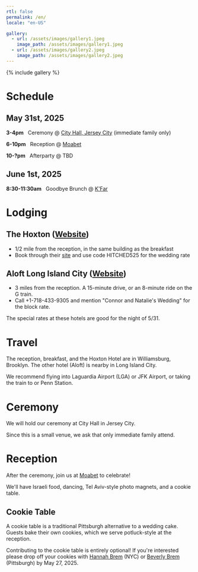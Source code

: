 ```yaml
---
rtl: false
permalink: /en/
locale: "en-US"

gallery:
  - url: /assets/images/gallery1.jpeg
    image_path: /assets/images/gallery1.jpeg
  - url: /assets/images/gallery2.jpeg
    image_path: /assets/images/gallery2.jpeg
---
```


{% include gallery %}

# Schedule

## May 31st, 2025

**3-4pm** &nbsp; Ceremony @ [City Hall, Jersey City](https://www.jerseycitynj.gov/cityhall) (immediate family only)

**6-10pm** &nbsp; Reception @ [Moabet](https://moabetbrooklyn.com/)

**10-?pm** &nbsp; Afterparty @ TBD

## June 1st, 2025
**8:30-11:30am** &nbsp; Goodbye Brunch @ [K'Far](https://www.kfarbrooklyn.com/)

# Lodging

## The Hoxton ([Website](https://thehoxton.com/williamsburg/))
* 1/2 mile from the reception, in the same building as the breakfast
* Book through their [site](https://thehoxton.com/williamsburg/) and use code HITCHED525 for the wedding rate

## Aloft Long Island City ([Website](https://aloftlongislandcitymanhattanview.com))
* 3 miles from the reception. A 15-minute drive, or an 8-minute ride on the G train.
* Call +1-718-433-9305 and mention "Connor and Natalie's Wedding" for the block rate.

The special rates at these hotels are good for the night of 5/31.

# Travel

The reception, breakfast, and the Hoxton Hotel are in Williamsburg, Brooklyn. The other hotel (Aloft) is nearby in Long Island City.

We recommend flying into Laguardia Airport (LGA) or JFK Airport, or taking the train to or Penn Station.

# Ceremony

We will hold our ceremony at City Hall in Jersey City.

Since this is a small venue, we ask that only immediate family attend.

# Reception

After the ceremony, join us at [Moabet](https://moabetbrooklyn.com/) to celebrate!

We'll have Israeli food, dancing, Tel Aviv-style photo magnets, and a cookie table.

## Cookie Table

A cookie table is a traditional Pittsburgh alternative to a wedding cake. Guests bake their own cookies, which we serve potluck-style at the reception.

Contributing to the cookie table is entirely optional! If you're interested please drop off your cookies with [Hannah Brem](mailto:hannahbrem@gmail.com) (NYC) or [Beverly Brem](mailto:beverlybrem@gmail.com) (Pittsburgh) by May 27, 2025.

